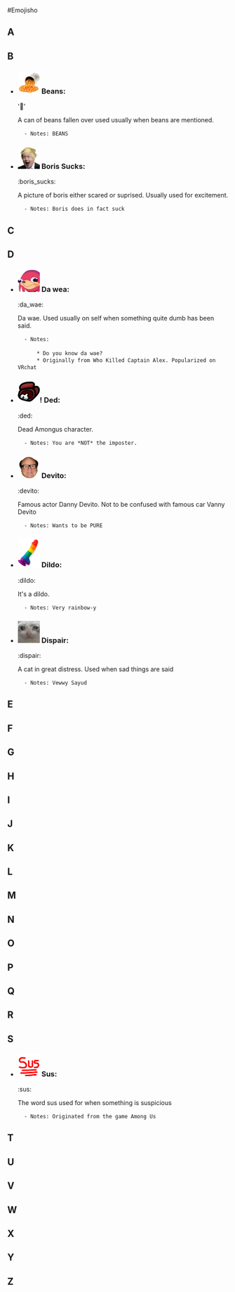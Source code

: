 #Emojisho

## A

## B

* ### <img src="/Emojis/beans.png" alt="beans" width="50"/>  Beans:
	
	':beans:'

	A can of beans fallen over used usually when beans are mentioned.
		
		- Notes: BEANS

* ### <img src="/Emojis/boris_sucks.png" alt="Boris Sucks" width="50"/> Boris Sucks:
	
	:boris_sucks:

	A picture of boris either scared or suprised. Usually used for excitement.
		
		- Notes: Boris does in fact suck

## C

## D

* ### <img src="/Emojis/da_wae.png" alt="da wae" width="50"/> Da wea:
	
	:da_wae:

	Da wae. Used usually on self when something quite dumb has been said.
		
		- Notes: 

			* Do you know da wae? 
			* Originally from Who Killed Captain Alex. Popularized on VRchat

* ### <img src="/Emojis/ded.png" alt="ded" width="50"/>! Ded:
	
	:ded:
	
	Dead Amongus character.
		
		- Notes: You are *NOT* the imposter.

* ### <img src="/Emojis/devito.png" alt="devito" width="50"/> Devito:

	:devito:
	
	Famous actor Danny Devito. Not to be confused with famous car Vanny Devito
		
		- Notes: Wants to be PURE

* ### <img src="/Emojis/dildo.png" alt="dildo" width="50"/> Dildo:

	:dildo:
	
	It's a dildo.
		
		- Notes: Very rainbow-y

* ### <img src="/Emojis/dispair.jpg" alt="dispair" width="50"/> Dispair:

	:dispair:
	
	A cat in great distress. Used when sad things are said
		
		- Notes: Vewwy Sayud

## E

## F

## G

## H

## I

## J

## K

## L

## M

## N

## O

## P

## Q

## R

## S

* ### <img src="/Emojis/sus.png" alt="sus" width="50"/> Sus:

	:sus:
	
	The word sus used for when something is suspicious
		
		- Notes: Originated from the game Among Us


## T

## U

## V

## W

## X

## Y

## Z

